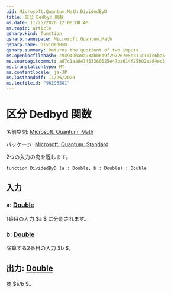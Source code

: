 ```yaml
---
uid: Microsoft.Quantum.Math.DividedByD
title: 区分 Dedbyd 関数
ms.date: 11/25/2020 12:00:00 AM
ms.topic: article
qsharp.kind: function
qsharp.namespace: Microsoft.Quantum.Math
qsharp.name: DividedByD
qsharp.summary: Returns the quotient of two inputs.
ms.openlocfilehash: c94949ba0a93ab06b9f297267e5e311c104c6ba6
ms.sourcegitcommit: a87c1aa8e7453360025e47ba614f25b02ea84ec3
ms.translationtype: MT
ms.contentlocale: ja-JP
ms.lasthandoff: 11/26/2020
ms.locfileid: "96195581"
---
```

# <a name="dividedbyd-function"></a>区分 Dedbyd 関数

名前空間: [Microsoft. Quantum. Math](xref:Microsoft.Quantum.Math)

パッケージ: [Microsoft. Quantum. Standard](https://nuget.org/packages/Microsoft.Quantum.Standard)


2つの入力の商を返します。

```qsharp
function DividedByD (a : Double, b : Double) : Double
```


## <a name="input"></a>入力

### <a name="a--double"></a>a: [Double](xref:microsoft.quantum.lang-ref.double)

1番目の入力 $a $ に分割されます。


### <a name="b--double"></a>b: [Double](xref:microsoft.quantum.lang-ref.double)

除算する2番目の入力 $b $。



## <a name="output--double"></a>出力: [Double](xref:microsoft.quantum.lang-ref.double)

商 $a/b $。
